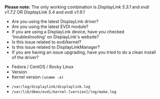 **Please note:** The only working combination is *DisplayLink 5.3.1* and *evdi v1.7.2* OR *DisplayLink 5.4* and *evdi v1.9.1*

<!-- Please look through existing issues (open and closed) and make sure you are not creating a duplicate issue: -->
  * Are you using the latest DisplayLink driver?
    <!-- (https://www.synaptics.com/products/displaylink-graphics/downloads/ubuntu) -->
  * Are you using the latest EVDI module?
    <!-- (https://github.com/DisplayLink/evdi/releases) -->
  * If you are using a DisplayLink device, have you checked 'troubleshooting'
    on DisplayLink's website?
    <!-- (https://support.displaylink.com/knowledgebase/topics/103927-troubleshooting-ubuntu) -->
  * Is this issue related to evdi/kernel?
    <!-- (Please go to the EVDI repository for support: https://github.com/DisplayLink/evdi) -->
  * Is this issue related to DisplayLinkManager?
    <!-- (If so, please take a look at DisplayLink's support forum
    https://support.displaylink.com or forum https://www.displaylink.org/forum/) -->
  * If you are having an issue upgrading, have you tried to do a clean install of the driver?
    <!-- Do the following for a clean driver install:
           Find the current package installed - `sudo rpm -qa | grep displaylink`
           Remove what is returned: `sudo rpm -evh [package]`

           Clear out anything left over:
            /var/lib/dkms/evdi
            /usr/libexec/displaylink
            /usr/src/evdi-*

            /etc/X11/xorg.conf.d/20-displaylink.conf
            /etc/logrotate.d/displaylink
            /usr/lib/systemd/system/displaylink.service
            /usr/lib/systemd/system-preset/95-displaylink.preset
            /usr/lib/systemd/system-sleep/displaylink.sh
            /etc/udev/rules.d/99-displaylink.rules
            /usr/share/doc/displaylink
            /usr/share/doc/displaylink/LICENSE

            /usr/lib/modules/`uname -r`/weak-updates/evdi.ko.xz
            /usr/lib/modules/`uname -r`/extra/evdi.ko.xz

          Reboot
          Reinstall the RPM package -->


<!-- Provide the following information -->
  * Fedora / CentOS / Rocky Linux
  * Version
  * Kernel version `(uname -a)`

<!-- Please provide the following logs -->
  * `/var/log/displaylink/displaylink.log`
  * `/var/lib/dkms/evdi/kernel-[version]/log/make.log`

<!-- Please add a good summary of the issue in the Title above -->

<!-- Steps to reproduce -->

<!-- Detailed description -->
